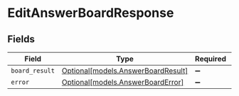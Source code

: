 # EditAnswerBoardResponse


## Fields

| Field                                                                | Type                                                                 | Required                                                             | Description                                                          |
| -------------------------------------------------------------------- | -------------------------------------------------------------------- | -------------------------------------------------------------------- | -------------------------------------------------------------------- |
| `board_result`                                                       | [Optional[models.AnswerBoardResult]](../models/answerboardresult.md) | :heavy_minus_sign:                                                   | N/A                                                                  |
| `error`                                                              | [Optional[models.AnswerBoardError]](../models/answerboarderror.md)   | :heavy_minus_sign:                                                   | N/A                                                                  |